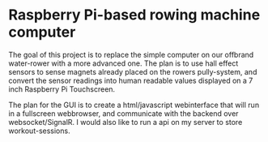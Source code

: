 # Raspberry Pi-based rowing machine computer
The goal of this project is to replace the simple computer on our offbrand water-rower with a more advanced one.
The plan is to use hall effect sensors to sense magnets already placed on the rowers pully-system, and convert the sensor readings into human readable values displayed on a 7 inch Raspberry Pi Touchscreen. 

The plan for the GUI is to create a html/javascript webinterface that will run in a fullscreen webbrowser, and communicate with the backend over websocket/SignalR. I would also like to run a api on my server to store workout-sessions.
